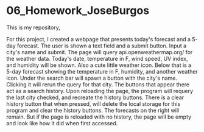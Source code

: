 # 06_Homework_JoseBurgos

This is my repository, 

For this project, I created a webpage that presents today's forecast and a 5-day forecast. The user is shown a text field and a submit button. Input a city's name and submit. The page will query api.openweathermap.org/ for the weather data. Today's date, temperature in F, wind speed, UV index, and humidity will be shown. Also a cute little weather icon. Below that is a 5-day forecast showing the temperature in F, humidity, and another weather icon. Under the search bar will spawn a button with the city's name. Clicking it will rerun the query for that city. The buttons that appear there act as a search history. Upon reloading the page, the program will requery the last city checked, and recreate the history buttons. There is a clear history button that when pressed, will delete the local storage for this program and clear the history buttons. The forecasts on the right will remain. But if the page is reloaded with no history, the page will be empty and look like how it did when first accessed.